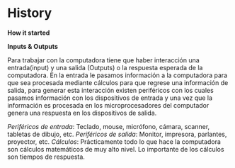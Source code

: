 # History

**How it started**

**Inputs & Outputs**

Para trabajar con la computadora tiene que haber interacción una entrada(input) y una salida (Outputs) o la respuesta esperada de la computadora. En la entrada le pasamos información a la computadora para que sea procesada mediante cálculos para que regrese una información de salida, para generar esta interacción existen periféricos con los cuales pasamos información con los dispositivos de entrada y una vez que la información es procesada en los microprocesadores del computador genera una respuesta en los dispositivos de salida.

_Periféricos de entrada_: Teclado, mouse, micrófono, cámara, scanner, tabletas de dibujo, etc.
_Periféricos de salida_: Monitor, impresora, parlantes, proyector, etc.
_Cálculos_: Prácticamente todo lo que hace la computadora son cálculos matemáticos de muy alto nivel. Lo importante de los cálculos son tiempos de respuesta.
